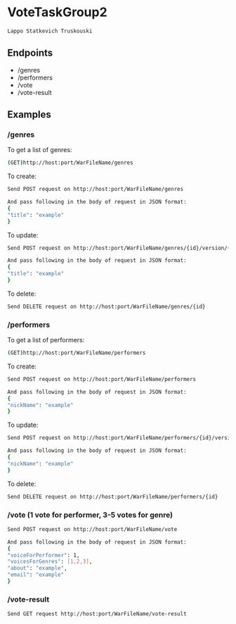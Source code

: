 # VoteTaskGroup2
 ```sh
Lappo Statkevich Truskouski
  ```

## Endpoints
* /genres
* /performers
* /vote
* /vote-result

## Examples

### /genres
To get a list of genres:
 ```sh
 (GET)http://host:port/WarFileName/genres
  ```
To create: 
 ```sh
 Send POST request on http://host:port/WarFileName/genres
 
 And pass following in the body of request in JSON format:
 {
"title": "example"
}
  ```
To update:
 ```sh
 Send POST request on http://host:port/WarFileName/genres/{id}/version/{version}
 
 And pass following in the body of request in JSON format:
 {
"title": "example"
}
  ```

To delete:
 ```sh
 Send DELETE request on http://host:port/WarFileName/genres/{id}
  ```

### /performers
To get a list of performers:
 ```sh
 (GET)http://host:port/WarFileName/performers
  ```
To create:
 ```sh
 Send POST request on http://host:port/WarFileName/performers
 
 And pass following in the body of request in JSON format:
 {
"nickName": "example"
}
  ```
To update:
 ```sh
 Send POST request on http://host:port/WarFileName/performers/{id}/version/{version}
 
 And pass following in the body of request in JSON format:
 {
"nickName": "example"
}
  ```

To delete:
 ```sh
 Send DELETE request on http://host:port/WarFileName/performers/{id}
  ```

### /vote (1 vote for performer, 3-5 votes for genre)
 ```sh
Send POST request on http://host:port/WarFileName/vote
 
 And pass following in the body of request in JSON format:
{
"voiceForPerformer": 1,
"voicesForGenres": [1,2,3],
"about": "example",
"email": "example"
}
  ```

### /vote-result
 ```sh
 Send GET request http://host:port/WarFileName/vote-result
  ```




